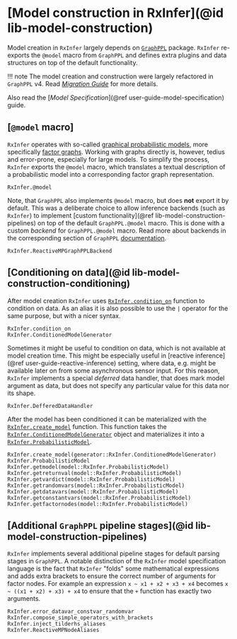 # [Model construction in RxInfer](@id lib-model-construction)

Model creation in `RxInfer` largely depends on [`GraphPPL`](https://github.com/ReactiveBayes/GraphPPL.jl) package.
`RxInfer` re-exports the `@model` macro from `GraphPPL` and defines extra plugins and data structures on top of the default functionality.

!!! note
    The model creation and construction were largely refactored in `GraphPPL` v4. 
    Read [_Migration Guide_](https://reactivebayes.github.io/GraphPPL.jl/stable/migration_3_to_4/) for more details.

Also read the [_Model Specification_](@ref user-guide-model-specification) guide.

## [`@model` macro]

`RxInfer` operates with so-called [graphical probabilistic models](https://en.wikipedia.org/wiki/Graphical_model), more specifically [factor graphs](https://en.wikipedia.org/wiki/Factor_graph). Working with graphs directly is, however, tedius and error-prone, especially for large models. To simplify the process, `RxInfer` exports the `@model` macro, which translates a textual description of a probabilistic model into a corresponding factor graph representation.

```@docs
RxInfer.@model
```

Note, that `GraphPPL` also implements `@model` macro, but does **not** export it by default. This was a deliberate choice to allow inference backends (such as `RxInfer`) to implement [custom functionality](@ref lib-model-construction-pipelines) on top of the default `GraphPPL.@model` macro. This is done with a custom  _backend_ for `GraphPPL.@model` macro. Read more about backends in the corresponding section of `GraphPPL` [documentation](https://github.com/ReactiveBayes/GraphPPL.jl).

```@docs
RxInfer.ReactiveMPGraphPPLBackend
```

## [Conditioning on data](@id lib-model-construction-conditioning)

After model creation `RxInfer` uses [`RxInfer.condition_on`](@ref) function to condition on data. 
As an alias it is also possible to use the `|` operator for the same purpose, but with a nicer syntax.


```@docs
RxInfer.condition_on
RxInfer.ConditionedModelGenerator
```

Sometimes it might be useful to condition on data, which is not available at model creation time. 
This might be especially useful in [reactive inference](@ref user-guide-reactive-inference) setting, where data, e.g. might be available later on from some asynchronous sensor input. For this reason, `RxInfer` implements a special _deferred_ data handler, that does mark model argument as data, but does not specify any particular value for this data nor its shape.

```@docs 
RxInfer.DefferedDataHandler
```

After the model has been conditioned it can be materialized with the [`RxInfer.create_model`](@ref) function.
This function takes the [`RxInfer.ConditionedModelGenerator`](@ref) object and materializes it into a [`RxInfer.ProbabilisticModel`](@ref).

```@docs 
RxInfer.create_model(generator::RxInfer.ConditionedModelGenerator)
RxInfer.ProbabilisticModel
RxInfer.getmodel(model::RxInfer.ProbabilisticModel)
RxInfer.getreturnval(model::RxInfer.ProbabilisticModel)
RxInfer.getvardict(model::RxInfer.ProbabilisticModel)
RxInfer.getrandomvars(model::RxInfer.ProbabilisticModel)
RxInfer.getdatavars(model::RxInfer.ProbabilisticModel)
RxInfer.getconstantvars(model::RxInfer.ProbabilisticModel)
RxInfer.getfactornodes(model::RxInfer.ProbabilisticModel)
```

## [Additional `GraphPPL` pipeline stages](@id lib-model-construction-pipelines)

`RxInfer` implements several additional pipeline stages for default parsing stages in `GraphPPL`.
A notable distinction of the `RxInfer` model specification language is the fact that `RxInfer` "folds" 
some mathematical expressions and adds extra brackets to ensure the correct number of arguments for factor nodes.
For example an expression `x ~ x1 + x2 + x3 + x4` becomes `x ~ ((x1 + x2) + x3) + x4` to ensure that the `+` function has exactly two arguments.
 
```@docs 
RxInfer.error_datavar_constvar_randomvar
RxInfer.compose_simple_operators_with_brackets
RxInfer.inject_tilderhs_aliases
RxInfer.ReactiveMPNodeAliases
```
